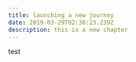 ```yaml
---
title: launching a new journey
date: 2019-03-29T02:30:23.239Z
description: this is a new chapter
---
```

test
